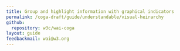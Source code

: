 ```yaml
---
title: Group and highlight information with graphical indicators
permalink: /coga-draft/guide/understandable/visual-heirarchy
github:
  repository: w3c/wai-coga
layout: guide
feedbackmail: wai@w3.org
---
```

